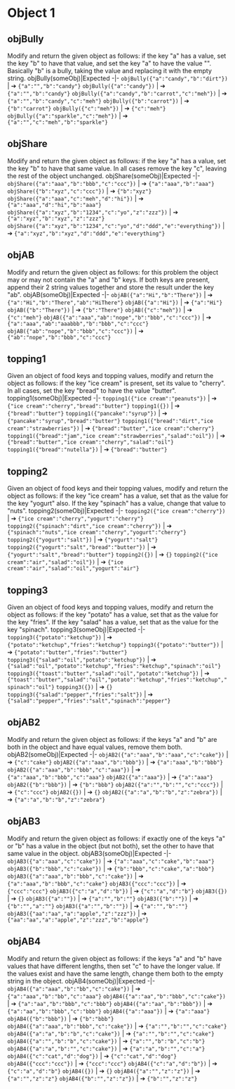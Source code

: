 # Object 1
## objBully
Modify and return the given object as follows: if the key "a" has a value, set the key "b" to have that value, and set the key "a" to have the value "". Basically "b" is a bully, taking the value and replacing it with the empty string.
objBully(someObj)|Expected
-|-
`objBully({"a":"candy","b":"dirt"})` | &#10132; `{"a":"","b":"candy"}`
`objBully({"a":"candy"})` | &#10132; `{"a":"","b":"candy"}`
`objBully({"a":"candy","b":"carrot","c":"meh"})` | &#10132; `{"a":"","b":"candy","c":"meh"}`
`objBully({"b":"carrot"})` | &#10132; `{"b":"carrot"}`
`objBully({"c":"meh"})` | &#10132; `{"c":"meh"}`
`objBully({"a":"sparkle","c":"meh"})` | &#10132; `{"a":"","c":"meh","b":"sparkle"}`
## objShare
Modify and return the given object as follows: if the key "a" has a value, set the key "b" to have that same value. In all cases remove the key "c", leaving the rest of the object unchanged.
objShare(someObj)|Expected
-|-
`objShare({"a":"aaa","b":"bbb","c":"ccc"})` | &#10132; `{"a":"aaa","b":"aaa"}`
`objShare({"b":"xyz","c":"ccc"})` | &#10132; `{"b":"xyz"}`
`objShare({"a":"aaa","c":"meh","d":"hi"})` | &#10132; `{"a":"aaa","d":"hi","b":"aaa"}`
`objShare({"a":"xyz","b":"1234","c":"yo","z":"zzz"})` | &#10132; `{"a":"xyz","b":"xyz","z":"zzz"}`
`objShare({"a":"xyz","b":"1234","c":"yo","d":"ddd","e":"everything"})` | &#10132; `{"a":"xyz","b":"xyz","d":"ddd","e":"everything"}`
## objAB
Modify and return the given object as follows: for this problem the object may or may not contain the "a" and "b" keys. If both keys are present, append their 2 string values together and store the result under the key "ab".
objAB(someObj)|Expected
-|-
`objAB({"a":"Hi","b":"There"})` | &#10132; `{"a":"Hi","b":"There","ab":"HiThere"}`
`objAB({"a":"Hi"})` | &#10132; `{"a":"Hi"}`
`objAB({"b":"There"})` | &#10132; `{"b":"There"}`
`objAB({"c":"meh"})` | &#10132; `{"c":"meh"}`
`objAB({"a":"aaa","ab":"nope","b":"bbb","c":"ccc"})` | &#10132; `{"a":"aaa","ab":"aaabbb","b":"bbb","c":"ccc"}`
`objAB({"ab":"nope","b":"bbb","c":"ccc"})` | &#10132; `{"ab":"nope","b":"bbb","c":"ccc"}`
## topping1
Given an object of food keys and topping values, modify and return the object as follows: if the key "ice cream" is present, set its value to "cherry". In all cases, set the key "bread" to have the value "butter".
topping1(someObj)|Expected
-|-
`topping1({"ice cream":"peanuts"})` | &#10132; `{"ice cream":"cherry","bread":"butter"}`
`topping1({})` | &#10132; `{"bread":"butter"}`
`topping1({"pancake":"syrup"})` | &#10132; `{"pancake":"syrup","bread":"butter"}`
`topping1({"bread":"dirt","ice cream":"strawberries"})` | &#10132; `{"bread":"butter","ice cream":"cherry"}`
`topping1({"bread":"jam","ice cream":"strawberries","salad":"oil"})` | &#10132; `{"bread":"butter","ice cream":"cherry","salad":"oil"}`
`topping1({"bread":"nutella"})` | &#10132; `{"bread":"butter"}`
## topping2
Given an object of food keys and their topping values, modify and return the object as follows: if the key "ice cream" has a value, set that as the value for the key "yogurt" also. If the key "spinach" has a value, change that value to "nuts".
topping2(someObj)|Expected
-|-
`topping2({"ice cream":"cherry"})` | &#10132; `{"ice cream":"cherry","yogurt":"cherry"}`
`topping2({"spinach":"dirt","ice cream":"cherry"})` | &#10132; `{"spinach":"nuts","ice cream":"cherry","yogurt":"cherry"}`
`topping2({"yogurt":"salt"})` | &#10132; `{"yogurt":"salt"}`
`topping2({"yogurt":"salt","bread":"butter"})` | &#10132; `{"yogurt":"salt","bread":"butter"}`
`topping2({})` | &#10132; `{}`
`topping2({"ice cream":"air","salad":"oil"})` | &#10132; `{"ice cream":"air","salad":"oil","yogurt":"air"}`
## topping3
Given an object of food keys and topping values, modify and return the object as follows: if the key "potato" has a value, set that as the value for the key "fries". If the key "salad" has a value, set that as the value for the key "spinach".
topping3(someObj)|Expected
-|-
`topping3({"potato":"ketchup"})` | &#10132; `{"potato":"ketchup","fries":"ketchup"}`
`topping3({"potato":"butter"})` | &#10132; `{"potato":"butter","fries":"butter"}`
`topping3({"salad":"oil","potato":"ketchup"})` | &#10132; `{"salad":"oil","potato":"ketchup","fries":"ketchup","spinach":"oil"}`
`topping3({"toast":"butter","salad":"oil","potato":"ketchup"})` | &#10132; `{"toast":"butter","salad":"oil","potato":"ketchup","fries":"ketchup","spinach":"oil"}`
`topping3({})` | &#10132; `{}`
`topping3({"salad":"pepper","fries":"salt"})` | &#10132; `{"salad":"pepper","fries":"salt","spinach":"pepper"}`
## objAB2
Modify and return the given object as follows: if the keys "a" and "b" are both in the object and have equal values, remove them both.
objAB2(someObj)|Expected
-|-
`objAB2({"a":"aaa","b":"aaa","c":"cake"})` | &#10132; `{"c":"cake"}`
`objAB2({"a":"aaa","b":"bbb"})` | &#10132; `{"a":"aaa","b":"bbb"}`
`objAB2({"a":"aaa","b":"bbb","c":"aaa"})` | &#10132; `{"a":"aaa","b":"bbb","c":"aaa"}`
`objAB2({"a":"aaa"})` | &#10132; `{"a":"aaa"}`
`objAB2({"b":"bbb"})` | &#10132; `{"b":"bbb"}`
`objAB2({"a":"","b":"","c":"ccc"})` | &#10132; `{"c":"ccc"}`
`objAB2({})` | &#10132; `{}`
`objAB2({"a":"a","b":"b","z":"zebra"})` | &#10132; `{"a":"a","b":"b","z":"zebra"}`
## objAB3
Modify and return the given object as follows: if exactly one of the keys "a" or "b" has a value in the object (but not both), set the other to have that same value in the object.
objAB3(someObj)|Expected
-|-
`objAB3({"a":"aaa","c":"cake"})` | &#10132; `{"a":"aaa","c":"cake","b":"aaa"}`
`objAB3({"b":"bbb","c":"cake"})` | &#10132; `{"b":"bbb","c":"cake","a":"bbb"}`
`objAB3({"a":"aaa","b":"bbb","c":"cake"})` | &#10132; `{"a":"aaa","b":"bbb","c":"cake"}`
`objAB3({"ccc":"ccc"})` | &#10132; `{"ccc":"ccc"}`
`objAB3({"c":"a","d":"b"})` | &#10132; `{"c":"a","d":"b"}`
`objAB3({})` | &#10132; `{}`
`objAB3({"a":""})` | &#10132; `{"a":"","b":""}`
`objAB3({"b":""})` | &#10132; `{"b":"","a":""}`
`objAB3({"a":"","b":""})` | &#10132; `{"a":"","b":""}`
`objAB3({"aa":"aa","a":"apple","z":"zzz"})` | &#10132; `{"aa":"aa","a":"apple","z":"zzz","b":"apple"}`
## objAB4
Modify and return the given object as follows: if the keys "a" and "b" have values that have different lengths, then set "c" to have the longer value. If the values exist and have the same length, change them both to the empty string in the object.
objAB4(someObj)|Expected
-|-
`objAB4({"a":"aaa","b":"bb","c":"cake"})` | &#10132; `{"a":"aaa","b":"bb","c":"aaa"}`
`objAB4({"a":"aa","b":"bbb","c":"cake"})` | &#10132; `{"a":"aa","b":"bbb","c":"bbb"}`
`objAB4({"a":"aa","b":"bbb"})` | &#10132; `{"a":"aa","b":"bbb","c":"bbb"}`
`objAB4({"a":"aaa"})` | &#10132; `{"a":"aaa"}`
`objAB4({"b":"bbb"})` | &#10132; `{"b":"bbb"}`
`objAB4({"a":"aaa","b":"bbb","c":"cake"})` | &#10132; `{"a":"","b":"","c":"cake"}`
`objAB4({"a":"a","b":"b","c":"cake"})` | &#10132; `{"a":"","b":"","c":"cake"}`
`objAB4({"a":"","b":"b","c":"cake"})` | &#10132; `{"a":"","b":"b","c":"b"}`
`objAB4({"a":"a","b":"","c":"cake"})` | &#10132; `{"a":"a","b":"","c":"a"}`
`objAB4({"c":"cat","d":"dog"})` | &#10132; `{"c":"cat","d":"dog"}`
`objAB4({"ccc":"ccc"})` | &#10132; `{"ccc":"ccc"}`
`objAB4({"c":"a","d":"b"})` | &#10132; `{"c":"a","d":"b"}`
`objAB4({})` | &#10132; `{}`
`objAB4({"a":"","z":"z"})` | &#10132; `{"a":"","z":"z"}`
`objAB4({"b":"","z":"z"})` | &#10132; `{"b":"","z":"z"}`
